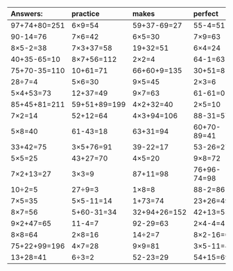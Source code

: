 | Answers: | practice | makes | perfect | ! |
| :--- | :--- | :--- | :--- | :--- |
| 97+74+80=251 | 6×9=54 | 59+37-69=27 | 55-4=51 | 15+25-24=16 | 
| 90-14=76 | 7×6=42 | 6×5=30 | 7×9=63 | 5×2=10 | 
| 8×5-2=38 | 7×3+37=58 | 19+32=51 | 6×4=24 | 83+11=94 | 
| 40+35-65=10 | 8×7+56=112 | 2×2=4 | 64-1=63 | 85+48-55=78 | 
| 75+70-35=110 | 10+61=71 | 66+60+9=135 | 30+51=81 | 63+37+39=139 | 
| 28÷7=4 | 5×6=30 | 9×5=45 | 2×3=6 | 57-8=49 | 
| 5×4+53=73 | 12+37=49 | 9×7=63 | 61-61=0 | 9×2-7=11 | 
| 85+45+81=211 | 59+51+89=199 | 4×2+32=40 | 2×5=10 | 7×3=21 | 
| 7×2=14 | 52+12=64 | 4×3+94=106 | 88-31=57 | 18÷9=2 | 
| 5×8=40 | 61-43=18 | 63+31=94 | 60+70-89=41 | 40+65+43=148 | 
| 33+42=75 | 3×5+76=91 | 39-22=17 | 53-26=27 | 74+46+86=206 | 
| 5×5=25 | 43+27=70 | 4×5=20 | 9×8=72 | 8×8+95=159 | 
| 7×2+13=27 | 3×3=9 | 87+11=98 | 76+96-74=98 | 9×3=27 | 
| 10÷2=5 | 27÷9=3 | 1×8=8 | 88-2=86 | 40-1=39 | 
| 7×5=35 | 5×5-11=14 | 1+73=74 | 23+26=49 | 4×5-18=2 | 
| 8×7=56 | 5+60-31=34 | 32+94+26=152 | 42+13=55 | 6×6=36 | 
| 9×2+47=65 | 11-4=7 | 92-29=63 | 2×4-4=4 | 30+1=31 | 
| 8×8=64 | 2×8=16 | 14÷2=7 | 8×2-16=0 | 96-12=84 | 
| 75+22+99=196 | 4×7=28 | 9×9=81 | 3×5-11=4 | 3×6=18 | 
| 13+28=41 | 6÷3=2 | 52-23=29 | 54+15=69 | 4×3=12 | 
